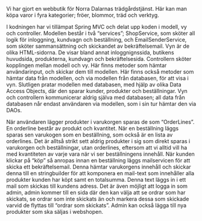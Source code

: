 Vi har gjort en webbutik för Norra Dalarnas trädgårdstjänst. Här kan man köpa varor i fyra 
kategorier; fröer, blommor, träd och verktyg.

I kodningen har vi tillämpat Spring MVC och delat upp koden i modell, vy och controller. 
Modellen består i två “services”; ShopService, som sköter all logik för inloggning, kundvagn 
och beställning, och EmailSenderService, som sköter sammansättning och skickandet av bekräftelsemail. 
Vyn är de olika HTML-sidorna. De visar bland annat inloggnignssida, butikens huvudsida, produkterna, 
kundvagn och bekräftelsesida. Controllern sköter kopplingen mellan modell och vy. 
Här finns metoder som hämtar användarinput, och skickar dem till modellen. Här finns också metoder som
hämtar data från modellen, och via modellen från databasen, för att visa i vyn. Slutligen pratar modellen 
med databasen, med hjälp av olika Data Access Objects, där den sparar kunder, produkter och beställningar. 
Vyn och controllern kommunicerar aldrig själva med databasen; all data från databasen når endast användaren 
via modellen, som i sin tur hämtar den via DAOs.

När användaren lägger produkter i varukorgen sparas de som “OrderLines”. En orderline består av 
produkt och kvantitet. När en beställning läggs sparas sen varukogen som en beställning, som också är en
lista av orderlines. Det är alltså strikt sett aldrig produkter i sig som direkt sparas i varukorgen och 
beställningar, utan orderlines, eftersom att vi alltid vill ha med kvantiteten av varje vara när vi ser 
beställningens innehåll. När kunden klickar på “köp” så anropas innan en beställning läggs mailservicen 
för att skicka ett bekräftelsemail. Denna hämtar varukorgens innehåll och skickar denna till en 
stringbuilder för att komponera en mail-text som innehåller alla produkter kunden har köpt samt en 
totalsumma. Denna text läggs in i ett mail som skickas till kundens adress. Det är även möjligt att 
logga in som admin, admin kommer till en sida där den kan välja att se ordrar som har skickats, 
se ordrar som inte skickats än och markera dessa som skickade varvid de flyttas till “ordrar som skickats”. 
Admin kan också lägga till nya produkter som ska säljas i webshopen.
